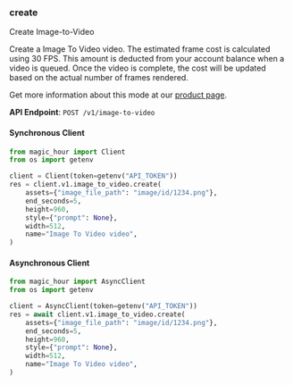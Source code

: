 
### create <a name="create"></a>
Create Image-to-Video

Create a Image To Video video. The estimated frame cost is calculated using 30 FPS. This amount is deducted from your account balance when a video is queued. Once the video is complete, the cost will be updated based on the actual number of frames rendered.
  
Get more information about this mode at our [product page](/products/image-to-video).
  

**API Endpoint**: `POST /v1/image-to-video`

#### Synchronous Client

```python
from magic_hour import Client
from os import getenv

client = Client(token=getenv("API_TOKEN"))
res = client.v1.image_to_video.create(
    assets={"image_file_path": "image/id/1234.png"},
    end_seconds=5,
    height=960,
    style={"prompt": None},
    width=512,
    name="Image To Video video",
)
```

#### Asynchronous Client

```python
from magic_hour import AsyncClient
from os import getenv

client = AsyncClient(token=getenv("API_TOKEN"))
res = await client.v1.image_to_video.create(
    assets={"image_file_path": "image/id/1234.png"},
    end_seconds=5,
    height=960,
    style={"prompt": None},
    width=512,
    name="Image To Video video",
)
```
